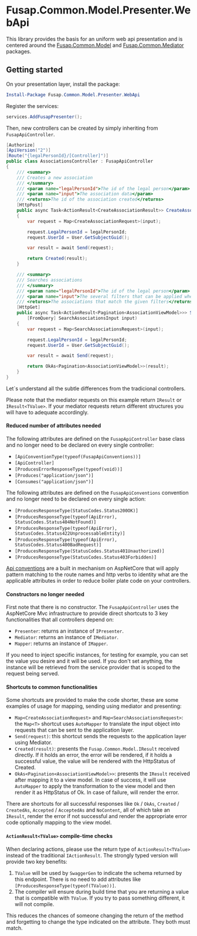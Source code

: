 # Fusap.Common.Model.Presenter.WebApi

This library provides the basis for an uniform web api presentation and is centered around the [Fusap.Common.Model](https://dev.azure.com/Fusapdigital-HoldCo/global-platform/_git/arq-lib-common-model?path=%2FREADME.md&_a=preview) and [Fusap.Common.Mediator](https://dev.azure.com/Fusapdigital-HoldCo/global-platform/_git/arq-lib-common-mediator?path=%2FREADME.md&_a=preview) packages.

## Getting started

On your presentation layer, install the package:

```powershell
Install-Package Fusap.Common.Model.Presenter.WebApi
```

Register the services:

```csharp
services.AddFusapPresenter();
```

Then, new controllers can be created by simply inheriting from `FusapApiController`.

```csharp
[Authorize]
[ApiVersion("2")]
[Route("{legalPersonId}/[Controller]")]
public class AssociationsController : FusapApiController
{
    /// <summary>
    /// Creates a new association
    /// </summary>
    /// <param name="legalPersonId">The id of the legal person</param>
    /// <param name="input">The association data</param>
    /// <returns>The id of the association created</returns>
    [HttpPost]
    public async Task<ActionResult<CreateAssociationResult>> CreateAssociationAsync(Guid legalPersonId, AssociationData input)
    {
        var request = Map<CreateAssociationRequest>(input);

        request.LegalPersonId = legalPersonId;
        request.UserId = User.GetSubjectGuid();

        var result = await Send(request);

        return Created(result);
    }

    /// <summary>
    /// Searches associations
    /// </summary>
    /// <param name="legalPersonId">The id of the legal person</param>
    /// <param name="input">The several filters that can be applied when searching</param>
    /// <returns>The associations that match the given filters</returns>
    [HttpGet]
    public async Task<ActionResult<Pagination<AssociationViewModel>>> SearchAssociationsAsync(Guid legalPersonId,
        [FromQuery] SearchAssociationsInput input)
    {
        var request = Map<SearchAssociationsRequest>(input);

        request.LegalPersonId = legalPersonId;
        request.UserId = User.GetSubjectGuid();

        var result = await Send(request);

        return OkAs<Pagination<AssociationViewModel>>(result);
    }
}
```

Let`s understand all the subtle differences from the tradicional controllers.

Please note that the mediator requests on this example return `IResult` or `IResult<TValue>`. If your mediator requests return different structures you will have to adequate accordingly.

#### Reduced number of attributes needed

The following attributes are defined on the `FusapApiController` base class and no longer need to be declared on every single controller:

* `[ApiConventionType(typeof(FusapApiConventions))]`
* `[ApiController]`
* `[ProducesErrorResponseType(typeof(void))]`
* `[Produces("application/json")]`
* `[Consumes("application/json")]`

The following attributes are defined on the `FusapApiConventions` convention and no longer need to be declared on every single action:

* `[ProducesResponseType(StatusCodes.Status200OK)]`
* `[ProducesResponseType(typeof(ApiError), StatusCodes.Status404NotFound)]`
* `[ProducesResponseType(typeof(ApiError), StatusCodes.Status422UnprocessableEntity)]`
* `[ProducesResponseType(typeof(ApiError), StatusCodes.Status400BadRequest)]`
* `[ProducesResponseType(StatusCodes.Status401Unauthorized)]`
* `[ProducesResponseType(StatusCodes.Status403Forbidden)]`

[Api conventions](https://docs.microsoft.com/en-us/aspnet/core/web-api/advanced/conventions?view=aspnetcore-3.1) are a built in mechanism on AspNetCore that will apply pattern matching to the route names and http verbs to identity what are the applicable attributes in order to reduce boiler plate code on your controllers.

#### Constructors no longer needed

First note that there is no constructor. The `FusapApiController` uses the AspNetCore Mvc infrastructure to provide direct shortcuts to 3 key functionalities that all controllers depend on:

* `Presenter`: returns an instance of `IPresenter`.
* `Mediator`: returns an instance of `IMediator`.
* `Mapper`: returns an instance of `IMapper`.

If you need to inject specific instances, for testing for example, you can set the value you desire and it will be used. If you don't set anything, the instance will be retrieved from the service provider that is scoped to the request being served.

#### Shortcuts to common functionalities

Some shortcuts are provided to make the code shorter, these are some examples of usage for mapping, sending using mediator and presenting:

* `Map<CreateAssociationRequest>` and `Map<SearchAssociationsRequest>`: the `Map<T>` shortcut uses `AutoMapper` to translate the input object into requests that can be sent to the application layer.
* `Send(request)`: this shortcut sends the requests to the application layer using Mediator.
* `Created(result)`: presents the `Fusap.Common.Model.IResult` received directly. If it holds an error, the error will be rendered, if it holds a successful value, the value will be rendered with the HttpStatus of Created.
* `OkAs<Pagination<AssociationViewModel>>`: presents the `IResult` received after mapping it to a view model. In case of success, it will use `AutoMapper` to apply the transformation to the view model and then render it as HttpStatus of Ok. In case of failure, will render the error.

There are shortcuts for all successful responses like `Ok` / `OkAs`, `Created` / `CreatedAs`, `Accepted` / `AcceptedAs` and `NoContent`, all of which take an `IResult`, render the error if not successful and render the appropriate error code optionally mapping to the view model.

#### `ActionResult<TValue>` compile-time checks

When declaring actions, please use the return type of `ActionResult<TValue>` instead of the traditional `IActionResult`. The strongly typed version will provide two key benefits:

1. `TValue` will be used by `SwaggerGen` to indicate the schema returned by this endpoint. There is no need to add attributes like `[ProducesResponseType(typeof(TValue))]`.
2. The compiler will ensure during build time that you are returning a value that is compatible with `TValue`. If you try to pass something different, it will not compile.

This reduces the chances of someone changing the return of the method and forgetting to change the type indicated on the attribute. They both must match.


